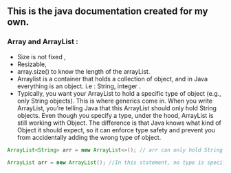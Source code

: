 ## This is the java documentation created for my own.

### Array and ArrayList :

* Size is not fixed ,
* Resizable,
* array.size() to know the length of the arrayList.
* Arraylist is a container that holds a collection of object, and in Java everything is an object. i.e : String,
  integer .
* Typically, you want your ArrayList to hold a specific type of object (e.g., only String objects). This is where
  generics come in.
  When you write ArrayList<String>, you’re telling Java that this ArrayList should only hold String objects.
  Even though you specify a type, under the hood, ArrayList is still working with Object. The difference is that
  Java
  knows what kind of Object it should expect, so it can enforce type safety and prevent you from accidentally adding
  the
  wrong type of object.
```java
ArrayList<String> arr = new ArrayList<>(); // arr can only hold String objects

ArrayList arr = new ArrayList(); //In this statement, no type is specified within the angle brackets (<>). This means the ArrayList can hold objects of any type (it becomes a raw type), but this practice is discouraged because it can lead to issues with type safety.
```